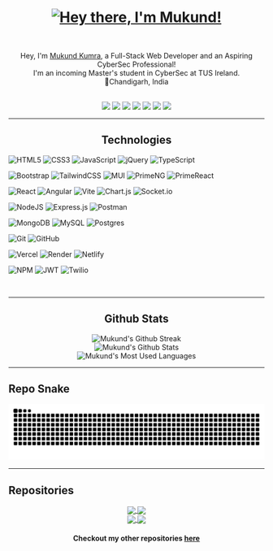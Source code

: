<!-- <h1 align="center"><a href="https://git.io/typing-svg"><img src="https://readme-typing-svg.demolab.com?font=Press+Start+2P&duration=4000&pause=500&color=7130D9&center=true&vCenter=true&random=false&width=500&lines=Hey+there%F0%9F%91%8B%F0%9F%8F%BC;I'm+Mukund!;I'm+a+Web+Developer" alt="Hey! I'm Mukund, a Full-Stack Web-Developer"/></a></h1> -->
<h1 align="center"><a href="https://git.io/typing-svg"><img src="https://readme-typing-svg.demolab.com?font=Press+Start+2P&duration=4000&pause=500&color=9745F5FF&center=true&vCenter=true&random=false&width=500&lines=Hey+there%F0%9F%91%8B%F0%9F%8F%BC;I'm+Mukund!" alt="Hey there, I'm Mukund!"/></a></h1>

<br />

<p align="center">
  Hey, I'm <a href="https://bento.me/mukundkumra" target="_blank">Mukund Kumra</a>, a Full-Stack Web Developer and an Aspiring CyberSec Professional!
  <br />
  I'm an incoming Master's student in CyberSec at TUS Ireland.
  <br /> 
  📍Chandigarh, India
</p>

<br />

<div align="center">
  <a href="https://bento.me/mukundkumra" target="_blank"><img src="https://img.shields.io/badge/bento-%23738df9?style=for-the-badge&logo=bento&logoColor=white" target="_blank"></a>
  <a href="https://twitter.com/mukundKumraIO" target="_blank"><img src="https://img.shields.io/badge/X-000000?style=for-the-badge&logo=x&logoColor=white" target="_blank"></a>
  <a href="mailto:mukundkumra.io@gmail.com"><img src="https://img.shields.io/badge/-Gmail-D14836?style=for-the-badge&logo=gmail&logoColor=white" target="_blank"></a>
  <a href="https://www.linkedin.com/in/mukund-kumra" target="_blank"><img src="https://img.shields.io/badge/-LinkedIn-%230077B5?style=for-the-badge&logo=linkedin&logoColor=white" target="_blank"></a>
  <a href="https://pin.it/1Eo2jtVZL" target="_blank"><img src="https://img.shields.io/badge/Pinterest-%23E60023.svg?style=for-the-badge&logo=Pinterest&logoColor=white" target="_blank"></a>
  <a href="https://medium.com/@mukundkumra" target="_blank"><img src="https://img.shields.io/badge/Medium-12100E?style=for-the-badge&logo=medium&logoColor=white" target="_blank"></a>
  <a href="https://steamcommunity.com/id/mukundkumra" target="_blank"><img src="https://img.shields.io/badge/steam-%23000000.svg?style=for-the-badge&logo=steam&logoColor=white" target="_blank"></a>
</div>

---

<h2 align="center">Technologies</h2>

![HTML5](https://img.shields.io/badge/html5-%23E34F26.svg?style=for-the-badge&logo=html5&logoColor=white)
![CSS3](https://img.shields.io/badge/css3-%231572B6.svg?style=for-the-badge&logo=css3&logoColor=white)
![JavaScript](https://img.shields.io/badge/javascript-%23323330.svg?style=for-the-badge&logo=javascript&logoColor=%23F7DF1E)
![jQuery](https://img.shields.io/badge/jquery-%230769AD.svg?style=for-the-badge&logo=jquery&logoColor=white)
![TypeScript](https://img.shields.io/badge/typescript-%23007ACC.svg?style=for-the-badge&logo=typescript&logoColor=white)


![Bootstrap](https://img.shields.io/badge/bootstrap-%238511FA.svg?style=for-the-badge&logo=bootstrap&logoColor=white)
![TailwindCSS](https://img.shields.io/badge/tailwindcss-%2338B2AC.svg?style=for-the-badge&logo=tailwind-css&logoColor=white)
![MUI](https://img.shields.io/badge/MUI-%230081CB.svg?style=for-the-badge&logo=mui&logoColor=white)
![PrimeNG](https://img.shields.io/badge/primeng-DD0031?style=for-the-badge&logo=primeng&logoColor=white)
![PrimeReact](https://img.shields.io/badge/primereact-03C4E8?style=for-the-badge&logo=primereact&logoColor=white)

<!-- ### Libraries and Frameworks -->
![React](https://img.shields.io/badge/react-%2320232a.svg?style=for-the-badge&logo=react&logoColor=%2361DAFB)
![Angular](https://img.shields.io/badge/angular-%23DD0031.svg?style=for-the-badge&logo=angular&logoColor=white)
![Vite](https://img.shields.io/badge/vite-%23646CFF.svg?style=for-the-badge&logo=vite&logoColor=white)
![Chart.js](https://img.shields.io/badge/chart.js-F5788D.svg?style=for-the-badge&logo=chart.js&logoColor=white)
![Socket.io](https://img.shields.io/badge/Socket.io-black?style=for-the-badge&logo=socket.io&badgeColor=010101)

<!-- ## Backend/API -->
![NodeJS](https://img.shields.io/badge/node.js-6DA55F?style=for-the-badge&logo=node.js&logoColor=white)
![Express.js](https://img.shields.io/badge/express.js-%23404d59.svg?style=for-the-badge&logo=express&logoColor=%2361DAFB)
![Postman](https://img.shields.io/badge/Postman-FF6C37?style=for-the-badge&logo=Postman&logoColor=white)

<!-- ### Database -->
![MongoDB](https://img.shields.io/badge/MongoDB-white?style=for-the-badge&logo=mongodb&logoColor=4EA94B)
![MySQL](https://img.shields.io/badge/mysql-4479A1.svg?style=for-the-badge&logo=mysql&logoColor=white)
![Postgres](https://img.shields.io/badge/postgres-%23316192.svg?style=for-the-badge&logo=postgresql&logoColor=white)

<!-- ### Version Control -->
![Git](https://img.shields.io/badge/git-%23F05033.svg?style=for-the-badge&logo=git&logoColor=white)
![GitHub](https://img.shields.io/badge/github-%23121011.svg?style=for-the-badge&logo=github&logoColor=white)

<!-- ### Hosting -->
![Vercel](https://img.shields.io/badge/vercel-000000.svg?style=for-the-badge&logo=vercel&logoColor=white)
![Render](https://img.shields.io/badge/Render-%46E3B7.svg?style=for-the-badge&logo=render&logoColor=white)
![Netlify](https://img.shields.io/badge/netlify-%23000000.svg?style=for-the-badge&logo=netlify&logoColor=#00C7B7)

<!-- ### Packages -->
![NPM](https://img.shields.io/badge/NPM-%23CB3837.svg?style=for-the-badge&logo=npm&logoColor=white)
![JWT](https://img.shields.io/badge/JWT-black?style=for-the-badge&logo=JSON%20web%20tokens)
![Twilio](https://img.shields.io/badge/Twilio-F22F46?style=for-the-badge&logo=Twilio&logoColor=white)

<br />

---

<h2 align="center">Github Stats</h1>

<div align="center">
<div>
<img src="https://streak-stats.demolab.com?user=mukundkumra&theme=midnight-purple&hide_border=true" alt="Mukund's Github Streak" />
</div>

<!-- <br /> -->

<div>
<img src="https://github-readme-stats.vercel.app/api?username=mukundkumra&show_icons=true&theme=midnight-purple&hide_border=true" alt="Mukund's Github Stats" />
</div>

<!-- <br /> -->

<div>
<img src="https://github-readme-stats.vercel.app/api/top-langs/?username=mukundkumra&layout=compact&theme=midnight-purple&hide_border=true&hide=mathematica,hlsl,shaderlab,c%23" alt="Mukund's Most Used Languages" />
</div>
</div>

---

<h2>Repo Snake</h2>

<img src="https://raw.githubusercontent.com/mukundkumra/mukundkumra/output/snake.svg" alt="Snake animation" />

---

## Repositories

<div align="center">
<div>
<a href="https://github.com/mukundkumra/pro-football-academy">
  <img align="center" src="https://github-readme-stats.vercel.app/api/pin/?username=mukundkumra&repo=pro-football-academy&theme=midnight-purple&hide_border=true" />
</a>
<a href="https://github.com/mukundkumra/drum-kit">
  <img align="center" src="https://github-readme-stats.vercel.app/api/pin/?username=mukundkumra&repo=drum-kit&theme=midnight-purple&hide_border=true" />
</a>
</div>
<div>
<a href="https://github.com/mukundkumra/simon-game">
  <img align="center" src="https://github-readme-stats.vercel.app/api/pin/?username=mukundkumra&repo=simon-game&theme=midnight-purple&hide_border=true" />
</a>
<a href="https://github.com/mukundkumra/todo-app">
  <img align="center" src="https://github-readme-stats.vercel.app/api/pin/?username=mukundkumra&repo=todo-app&theme=midnight-purple&hide_border=true" />
</a>
</div>
</div>

<h4 align="center">
  Checkout my other repositories 
  <a href="https://github.com/mukundkumra?tab=repositories" title="Show Repositories">
  here</a>
</h4>
